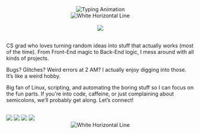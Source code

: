 <div align="center">
    <img src="https://readme-typing-svg.herokuapp.com?font=Fira+Code&weight=700&size=32&duration=3600&pause=1600&color=FFFFFF&center=true&vCenter=true&width=600&lines=Hiya,+I'm+Sarkhail;" alt="Typing Animation">
</div>

<div align="center">
    <img src="https://dummyimage.com/1200x4/FFFFFF/FFFFFF" alt="White Horizontal Line">
</div>

<br>

<div align="center">
    <img src="https://img.shields.io/badge/A little something about me-141414?style=for-the-badge&labelColor=6610F2&color=2D3748">
</div>
<br>

<p>CS grad who loves turning random ideas into stuff that actually works (most of the time). From Front-End magic to Back-End logic, I mess around with all kinds of projects.</p>

<p>Bugs? Glitches? Weird errors at 2 AM? I actually enjoy digging into those. It’s like a weird hobby.</p>

<p>Big fan of Linux, scripting, and automating the boring stuff so I can focus on the fun parts. If you're into code, caffeine, or just complaining about semicolons, we’ll probably get along. Let’s connect!</p>

<div >

<br>
<img src="https://img.shields.io/badge/-%23-141414?style=flat-square&logo=c&logoColor=white">
<img src="https://img.shields.io/badge/-Java-141414?style=flat-square&logo=coffeescript&logoColor=white">
<img src="https://img.shields.io/badge/-Python-141414?style=flat-square&logo=python&logoColor=white">
<img src="https://img.shields.io/badge/-TypeScript-141414?style=flat-square&logo=typescript&logoColor=white">

</div>
<div align="center">
    <img src="https://dummyimage.com/1200x4/FFFFFF/FFFFFF" alt="White Horizontal Line">
</div>


<br>
